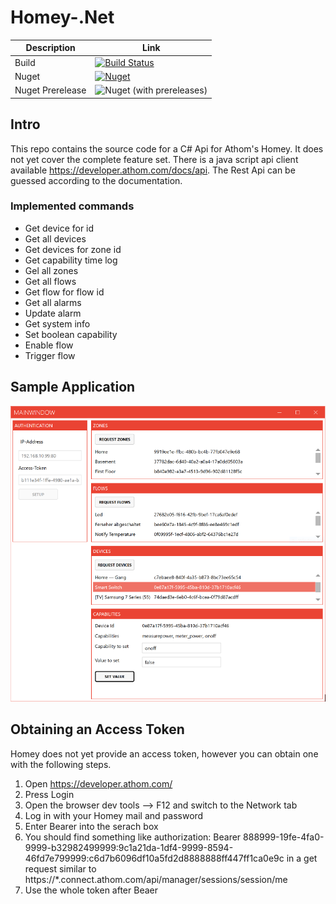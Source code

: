 # Homey-.Net

|Description      |Link        |
|-----------------|------------|
|Build            |[![Build Status](https://my-tech-projects.visualstudio.com/Homey-.Net/_apis/build/status/Release%20Build?branchName=master)](https://my-tech-projects.visualstudio.com/Homey-.Net/_build/latest?definitionId=12&branchName=master)|
|Nuget            |[![Nuget](https://img.shields.io/nuget/v/Homey.Net)](https://www.nuget.org/packages/Homey.Net)|
|Nuget Prerelease |![Nuget (with prereleases)](https://img.shields.io/nuget/vpre/Homey.Net)

## Intro
This repo contains the source code for a C# Api for Athom's Homey.
It does not yet cover the complete feature set.
There is a java script api client available https://developer.athom.com/docs/api.
The Rest Api can be guessed according to the documentation.

### Implemented commands

* Get device for id
* Get all devices
* Get devices for zone id
* Get capability time log
* Gel all zones
* Get all flows
* Get flow for flow id
* Get all alarms
* Update alarm
* Get system info
* Set boolean capability
* Enable flow
* Trigger flow


## Sample Application
![Screenshot](docu/screenshot.png)

## Obtaining an Access Token
Homey does not yet provide an access token, however you can obtain one with the following steps.

1. Open https://developer.athom.com/
2. Press Login
3. Open the browser dev tools --> F12 and switch to the Network tab
4. Log in with your Homey mail and password
5. Enter Bearer into the serach box
6. You should find something like authorization: Bearer 888999-19fe-4fa0-9999-b32982499999:9c1a21da-1df4-9999-8594-46fd7e799999:c6d7b6096df10a5fd2d8888888ff447ff1ca0e9c
in a get request similar to https://*.connect.athom.com/api/manager/sessions/session/me
7. Use the whole token after Beaer
